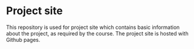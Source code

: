 # Project site

This repository is used for project site which contains basic information about the project, as required by the course.
The project site is hosted with Github pages.